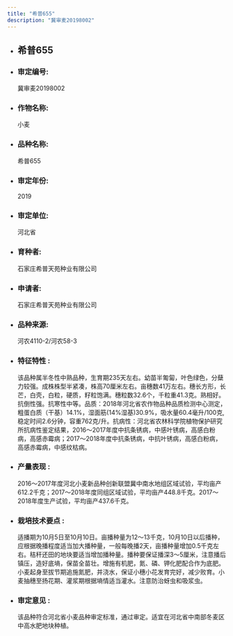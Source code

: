 ```yaml
---
title: "希普655"
description: "冀审麦20198002"
---
```

* ## 希普655
* ###  审定编号:  
   冀审麦20198002

*  ### 作物名称:  
   小麦

*   ###  品种名称: 
    希普655

*   ### 审定年份: 
    2019

*   ### 审定单位:  
    河北省

*   ### 育种者:  
    石家庄希普天苑种业有限公司 

*   ### 申请者:  
    石家庄希普天苑种业有限公司

*   ### 品种来源:  
    河农4110-2/河农58-3

*   ### 特征特性 : 
    该品种属半冬性中熟品种，生育期235天左右。幼苗半匍匐，叶色绿色，分蘖力较强。成株株型半紧凑，株高70厘米左右。亩穗数41万左右。穗长方形，长芒，白壳，白粒，硬质，籽粒饱满。穗粒数32.6个，千粒重41.3克。熟相好。抗倒性强。抗寒性中等。品质：2018年河北省农作物品种品质检测中心测定，粗蛋白质（干基）14.1%，湿面筋(14%湿基)30.9%，吸水量60.4毫升/100克,稳定时间2.6分钟，容重762克/升。抗病性：河北省农林科学院植物保护研究所抗病性鉴定结果，2016～2017年度中抗条锈病，中感叶锈病，高感白粉病，高感赤霉病；2017～2018年度中抗条锈病，中抗叶锈病，高感白粉病，高感赤霉病，中感纹枯病。

*   ### 产量表现 : 
    2016～2017年度河北小麦新品种创新联盟冀中南水地组区域试验，平均亩产612.2千克；2017～2018年度同组区域试验，平均亩产448.8千克。2017～2018年度生产试验，平均亩产437.6千克。

*   ### 栽培技术要点 : 
    适播期为10月5日至10月10日。亩播种量为12～13千克，10月10日以后播种，应根据晚播程度适当加大播种量，一般每晚播2天，亩播种量增加0.5千克左右。秸秆还田的地块要适当增加播种量。播种要保证播深3～5厘米，注意播后镇压，造好底墒，保苗全苗壮。增施有机肥，氮、磷、钾化肥配合作为底肥。小麦起身至拔节期追施氮肥，并浇水，保证小穗小花发育完好，减少败育。小麦抽穗至扬花期、灌浆期根据墒情适当灌水。注意防治蚜虫和吸浆虫。

*   ### 审定意见 : 
    该品种符合河北省小麦品种审定标准，通过审定。适宜在河北省中南部冬麦区中高水肥地块种植。
